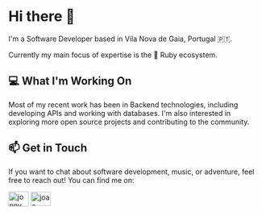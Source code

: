 # Hi there 👋

I'm a Software Developer based in Vila Nova de Gaia, Portugal 🇵🇹.

Currently my main focus of expertise is the 💎 Ruby ecosystem.

## 💻 What I'm Working On

Most of my recent work has been in Backend technologies, including developing APIs and working with databases. I'm also interested in exploring more open source projects and contributing to the community.

## 📫 Get in Touch

If you want to chat about software development, music, or adventure, feel free to reach out! You can find me on:

<p align="left">
<a href="https://twitter.com/jonnymonteiro95" target="blank"><img align="center" src="https://raw.githubusercontent.com/rahuldkjain/github-profile-readme-generator/master/src/images/icons/Social/twitter.svg" alt="jonnymonteiro95" height="30" width="40" /></a>
<a href="https://www.linkedin.com/in/joao-luis-monteiro/" target="blank"><img align="center" src="https://raw.githubusercontent.com/rahuldkjain/github-profile-readme-generator/master/src/images/icons/Social/linked-in-alt.svg" alt="joao-luis-monteiro" height="28" width="40" /></a>
</p>
